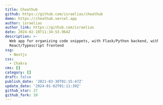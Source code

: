 ```yaml
---
title: Cheathub
github: https://github.com/israelias/cheathub
demo: https://cheathub.vercel.app
author: israelias
author_link: https://github.com/israelias
date: 2024-02-18T11:34:53.964Z
description: >-
  Web app for organizing code snippets, with Flask/Python backend, with
  React/Typescript frontend
ssg:
  - Nextjs
css:
  - Chakra
cms: []
category: []
draft: false
publish_date: '2021-03-30T01:15:47Z'
update_date: '2024-01-02T01:11:39Z'
github_star: 27
github_fork: 10
---
```

